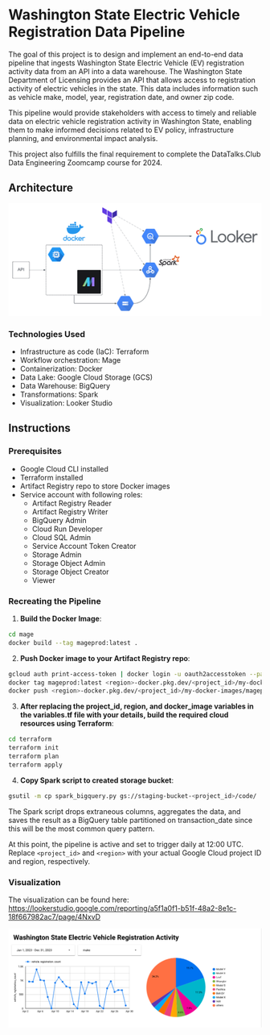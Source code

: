 # Washington State Electric Vehicle Registration Data Pipeline

The goal of this project is to design and implement an end-to-end data pipeline that ingests Washington State Electric Vehicle (EV) registration activity data from an API into a data warehouse. The Washington State Department of Licensing provides an API that allows access to registration activity of electric vehicles in the state. This data includes information such as vehicle make, model, year, registration date, and owner zip code.

This pipeline would provide stakeholders with access to timely and reliable data on electric vehicle registration activity in Washington State, enabling them to make informed decisions related to EV policy, infrastructure planning, and environmental impact analysis.

This project also fulfills the final requirement to complete the DataTalks.Club Data Engineering Zoomcamp course for 2024.

## Architecture
![Diagram](https://github.com/dlam23/de_zoomcamp_wa_state_ev_activity_project/blob/main/images/Dataflow%20Diagram.png)

### Technologies Used

- Infrastructure as code (IaC): Terraform
- Workflow orchestration: Mage
- Containerization: Docker
- Data Lake: Google Cloud Storage (GCS)
- Data Warehouse: BigQuery
- Transformations: Spark
- Visualization: Looker Studio

## Instructions

### Prerequisites

- Google Cloud CLI installed
- Terraform installed
- Artifact Registry repo to store Docker images
- Service account with following roles:
  - Artifact Registry Reader
  - Artifact Registry Writer
  - BigQuery Admin
  - Cloud Run Developer
  - Cloud SQL Admin
  - Service Account Token Creator
  - Storage Admin
  - Storage Object Admin
  - Storage Object Creator
  - Viewer

### Recreating the Pipeline

1. **Build the Docker Image**:

```sh
cd mage
docker build --tag mageprod:latest .
```

2. **Push Docker image to your Artifact Registry repo**:

```sh
gcloud auth print-access-token | docker login -u oauth2accesstoken --password-stdin https://<region>-docker.pkg.dev/<project_id>/my-docker-images
docker tag mageprod:latest <region>-docker.pkg.dev/<project_id>/my-docker-images/mageprod:latest
docker push <region>-docker.pkg.dev/<project_id>/my-docker-images/mageprod:latest
```

3. **After replacing the project_id, region, and docker_image variables in the variables.tf file with your details, build the required cloud resources using Terraform**:

```sh
cd terraform
terraform init
terraform plan
terraform apply
```

4. **Copy Spark script to created storage bucket**:

```sh
gsutil -m cp spark_bigquery.py gs://staging-bucket-<project_id>/code/
```
The Spark script drops extraneous columns, aggregates the data, and saves the result as a BigQuery table partitioned on transaction_date since this will be the most common query pattern.

At this point, the pipeline is active and set to trigger daily at 12:00 UTC.
Replace `<project_id>` and `<region>` with your actual Google Cloud project ID and region, respectively.

### Visualization
The visualization can be found here: https://lookerstudio.google.com/reporting/a5f1a0f1-b51f-48a2-8e1c-18f667982ac7/page/4NxvD

![Diagram](https://github.com/dlam23/de_zoomcamp_wa_state_ev_activity_project/blob/main/images/Dashboard.png)
